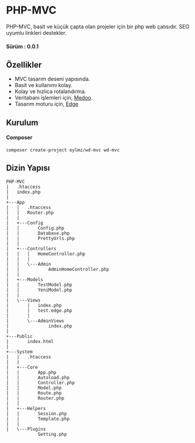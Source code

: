 # PHP-MVC
PHP-MVC, basit ve küçük çapta olan projeler için bir php web çatısıdır. SEO uyumlu linkleri destekler.

#### Sürüm : 0.0.1
## Özellikler
- MVC tasarım deseni yapısında.
- Basit ve kullanımı kolay.
- Kolay ve hızlıca rotalandırma.
- Veritabanı işlemleri için, [Medoo](http://medoo.in/).
- Tasarım moturu için, [Edge](https://github.com/ventoviro/windwalker-edge)

## Kurulum
#### Composer 
```
composer create-project eylmz/wd-mvc wd-mvc
```
## Dizin Yapısı
``` 
PHP-MVC
|   .htaccess
|   index.php
|
+---App
|   |   .htaccess
|   |   Router.php
|   |   
|   +---Config
|   |       Config.php
|   |       Database.php
|   |       PrettyUrls.php
|   |       
|   +---Controllers
|   |   |   HomeController.php
|   |   |   
|   |   \---Admin
|   |           AdminHomeController.php
|   |           
|   +---Models
|   |       TestModel.php
|   |       YeniModel.php
|   |       
|   \---Views
|       |   index.php
|       |   test.edge.php
|       |   
|       \---AdminViews
|               index.php
|               
+---Public
|       index.html
|       
+---System
|   |   .htaccess
|   |   
|   +---Core
|   |       App.php
|   |       Autoload.php
|   |       Controller.php
|   |       Model.php
|   |       Route.php
|   |       Router.php
|   |       
|   +---Helpers
|   |       Session.php
|   |       Template.php
|   |       
|   \---Plugins
            Setting.php
```

